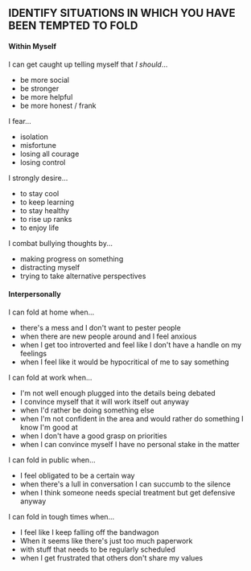 IDENTIFY SITUATIONS IN WHICH YOU HAVE BEEN TEMPTED TO FOLD
---

#### Within Myself
I can get caught up telling myself that *I should*...
- be more social
- be stronger
- be more helpful
- be more honest / frank

I fear...
- isolation
- misfortune
- losing all courage
- losing control

I strongly desire...
- to stay cool
- to keep learning
- to stay healthy
- to rise up ranks
- to enjoy life

I combat bullying thoughts by...
- making progress on something
- distracting myself
- trying to take alternative perspectives

#### Interpersonally
I can fold at home when...
- there's a mess and I don't want to pester people
- when there are new people around and I feel anxious
- when I get too introverted and feel like I don't have a handle on my feelings
- when I feel like it would be hypocritical of me to say something

I can fold at work when...
- I'm not well enough plugged into the details being debated
- I convince myself that it will work itself out anyway
- when I'd rather be doing something else
- when I'm not confident in the area and would rather do something I know I'm good at
- when I don't have a good grasp on priorities
- when I can convince myself I have no personal stake in the matter

I can fold in public when...
- I feel obligated to be a certain way
- when there's a lull in conversation I can succumb to the silence
- when I think someone needs special treatment but get defensive anyway

I can fold in tough times when...
- I feel like I keep falling off the bandwagon
- When it seems like there's just too much paperwork 
- with stuff that needs to be regularly scheduled
- when I get frustrated that others don't share my values


